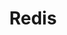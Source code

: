 ---
title: Redis
categories:
  - database
docs:
  - id: java
    url: https://github.com/redis-developer/testcontainers-redis
    isThirdParty: true
    example: |
      ```
      ```
  - id: dotnet
    url: https://dotnet.testcontainers.org/modules/
    example: |
      ```
      ```
description: |
  What is this
---